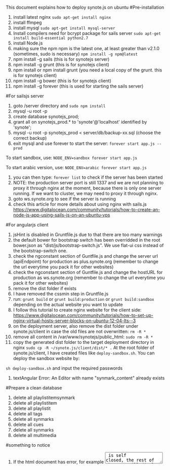 This document explains how to deploy synote.js on ubuntu
#Pre-installation
1. install latest nginx
```sudo apt-get install nginx```
1. install ffmpeg
1. install mysql
```sudo apt-get install mysql-server```
1. Install compilers need for bcrypt package for sails server
```sudo apt-get install build-essential python2.7```
1. install Node.js
1. making sure the npm npm is the latest one, at least greater than v2.1.0 (sometimes, sudo is necessary)
```npm install -g npm@latest```
1. npm install -g sails (this is for synotejs server)
1. npm install -g grunt (this is for synotejs client)
1. npm install or npm install grunt (you need a local copy of the grunt. this is for synotejs client)
1. npm install -g bower (this is for synotejs client)
1. npm install -g forever (this is used for starting the sails server)

#For sailsjs server
1. goto /server directory and
```sudo npm install```
1. mysql -u root -p
1. create database synotejs_prod;
1. grant all on synotejs_prod.* to 'synote'@'localhost' identified by 'synote';
1. mysql -u root -p synotejs_prod < server/db/backup-xx.sql (choose the correct backup)
1. exit mysql and use forever to start the server:
```forever start app.js --prod```

To start sandbox, use:
```NODE_ENV=sandbox forever start app.js```

To start arabic version, use:
```NODE_ENV=arabic forever start app.js```

1. you can then type:
```forever list```
to check if the server has been started
1. NOTE: the production server port is still 1337 and we are not planning to proxy it through nginx at the moment, because there is only one server running. If we want to cluster, we may need to proxy it through nginx.
1. goto ws.synote.org to see if the server is running
1. check this article for more details about using nginx with sails.js
https://www.digitalocean.com/community/tutorials/how-to-create-an-node-js-app-using-sails-js-on-an-ubuntu-vps

#For angularjs client
1. jsHint is disabled in Gruntfile.js due to that there are too many warnings
1. the default bower for bootstrap switch has been overridded in the root bower.json as "dist/js/bootstrap-switch.js". We use flat-ui css instead of the bootstrap-switch one.
1. check the ngconstant section of Guntfile.js and change the server url (apiEndpoint) for production as plus.synote.org (remember to change the url everytime you pack it for other websites)
1. check the ngconstant section of Guntfile.js and change the hostURL for production as ws.synote.org (remember to change the url everytime you pack it for other websites)
1. remove the dist folder if exists
1. I have removed the cssmin step in Gruntfile.js
1. run:
```grunt build```
or
```grunt build:production```
or
```grunt build:sandbox```
depending on the actual website you want to update
1. I follow this tutorial to create nginx website for the client side:
https://www.digitalocean.com/community/tutorials/how-to-set-up-nginx-virtual-hosts-server-blocks-on-ubuntu-12-04-lts--3
1. on the deployment server, also remove the dist folder under synote.js/client in case the old files are not overwritten:
```rm -R *```
1. remove all content in /var/www/synotejs/public_html:
```sudo rm -R *```
1. copy the generated dist folder to the target deployment directory in nginx
```sudo cp -R ~/synote.js/client/dist/* .```
At the root folder of synote.js/client, I have created files like ```deploy-sandbox.sh```. You can deploy the sandbox website by:

```sh deploy-sandbox.sh```
and input the required passwords

1. textAngular Error: An Editor with name "synmark_content" already exists <text-angular name="synmark_content" placeholder="Synmark Content..." rows="5" ta-toolbar="[['bold','italics','underline','ul', 'ol']]" ng-model="synmarkContent" class="ng-pristine ng-untouched ng-valid ng-isolate-scope ta-root">

#Prepare a clean database
1. delete all playlistitemsynmark
1. delete all playlistitem
1. delete all playlistit
1. delete all tags
1. delete all synmarks
1. delete all cues
1. delete all synmarks
1. delete all multimedia

#something to notice
1. If the html document has error, for example <textarea> is self closed, the rest of the page will display differently after grunt serve. So if you find any function doesn't show well after packaging think about this possibility first.